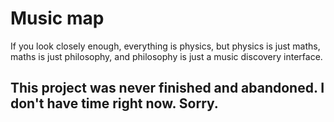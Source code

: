 # Music map

If you look closely enough, everything is physics, but physics is just maths,  
maths is just philosophy, and philosophy is just a music discovery interface.

## This project was never finished and abandoned. I don't have time right now. Sorry.
